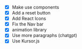 - [X] Make use components
- [X] Add a reset button
- [X] Add React Icons
- [X] Fix the Nav bar
- [x] animation library
- [x] Use more paragraphs (chatgpt)
- [x] Use Kursor.js
